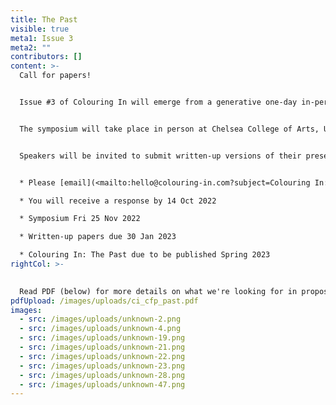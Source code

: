 ```yaml
---
title: The Past
visible: true
meta1: Issue 3
meta2: ""
contributors: []
content: >-
  Call for papers!


  Issue #3 of Colouring In will emerge from a generative one-day in-person symposium in November 2022. Colouring In: The Past is concerned with illustrative strategies that unearth, activate and re-position our relationship to the past. We invite paper or panel proposals on relevant topics, including, but not limited to the themes below. One panel within the day’s schedule will be comprised of papers arising from this call. We are keen to extend the invitation to non-illustrators whose research is concerned with the creation and use of images (and other visual matter) in relation to the past. 


  The symposium will take place in person at Chelsea College of Arts, UAL, London, UK. We are happy to consider online presentations if travel is not possible for individual speakers, but we very much encourage on-site attendance in order to fully participate in the discussion.


  Speakers will be invited to submit written-up versions of their presentations for inclusion in Issue #3 of Colouring In.


  * Please [email](<mailto:hello@colouring-in.com?subject=Colouring In: Call for papers (The Past)>) Abstract proposals of 300 words by 30 Sept 2022

  * You will receive a response by 14 Oct 2022

  * Symposium Fri 25 Nov 2022

  * Written-up papers due 30 Jan 2023

  * Colouring In: The Past due to be published Spring 2023
rightCol: >-
  

  Read PDF (below) for more details on what we're looking for in proposals  [](https://en.wikipedia.org/wiki/%E2%86%93#:~:text=The%20arrow%20symbol%20%E2%86%93%20may,control%20key%2C%20an%20arrow%20key)[](https://en.wikipedia.org/wiki/%E2%86%93#:~:text=The%20arrow%20symbol%20%E2%86%93%20may,control%20key%2C%20an%20arrow%20key)↓↓
pdfUpload: /images/uploads/ci_cfp_past.pdf
images:
  - src: /images/uploads/unknown-2.png
  - src: /images/uploads/unknown-4.png
  - src: /images/uploads/unknown-19.png
  - src: /images/uploads/unknown-21.png
  - src: /images/uploads/unknown-22.png
  - src: /images/uploads/unknown-23.png
  - src: /images/uploads/unknown-28.png
  - src: /images/uploads/unknown-47.png
---
```

